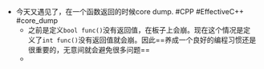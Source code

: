 - 今天又遇见了，在一个函数返回的时候core dump. #CPP #EffectiveC++ #core_dump
	- 之前是定义`bool func()`没有返回值，在板子上会崩。现在这个情况是定义了`int func()`没有返回值就会崩。因此==养成一个良好的编程习惯还是很重要的，无意间就会避免很多问题==
	-